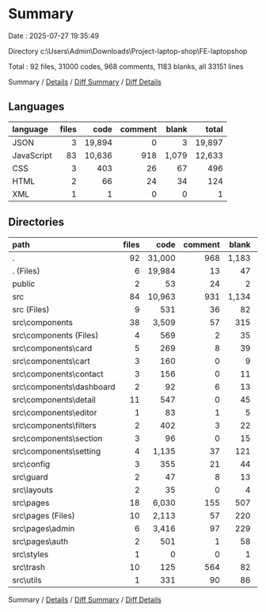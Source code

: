 # Summary

Date : 2025-07-27 19:35:49

Directory c:\\Users\\Admin\\Downloads\\Project-laptop-shop\\FE-laptopshop

Total : 92 files,  31000 codes, 968 comments, 1183 blanks, all 33151 lines

Summary / [Details](details.md) / [Diff Summary](diff.md) / [Diff Details](diff-details.md)

## Languages
| language | files | code | comment | blank | total |
| :--- | ---: | ---: | ---: | ---: | ---: |
| JSON | 3 | 19,894 | 0 | 3 | 19,897 |
| JavaScript | 83 | 10,636 | 918 | 1,079 | 12,633 |
| CSS | 3 | 403 | 26 | 67 | 496 |
| HTML | 2 | 66 | 24 | 34 | 124 |
| XML | 1 | 1 | 0 | 0 | 1 |

## Directories
| path | files | code | comment | blank | total |
| :--- | ---: | ---: | ---: | ---: | ---: |
| . | 92 | 31,000 | 968 | 1,183 | 33,151 |
| . (Files) | 6 | 19,984 | 13 | 47 | 20,044 |
| public | 2 | 53 | 24 | 2 | 79 |
| src | 84 | 10,963 | 931 | 1,134 | 13,028 |
| src (Files) | 9 | 531 | 36 | 82 | 649 |
| src\\components | 38 | 3,509 | 57 | 315 | 3,881 |
| src\\components (Files) | 4 | 569 | 2 | 35 | 606 |
| src\\components\\card | 5 | 269 | 8 | 39 | 316 |
| src\\components\\cart | 3 | 160 | 0 | 9 | 169 |
| src\\components\\contact | 3 | 156 | 0 | 11 | 167 |
| src\\components\\dashboard | 2 | 92 | 6 | 13 | 111 |
| src\\components\\detail | 11 | 547 | 0 | 45 | 592 |
| src\\components\\editor | 1 | 83 | 1 | 5 | 89 |
| src\\components\\filters | 2 | 402 | 3 | 22 | 427 |
| src\\components\\section | 3 | 96 | 0 | 15 | 111 |
| src\\components\\setting | 4 | 1,135 | 37 | 121 | 1,293 |
| src\\config | 3 | 355 | 21 | 44 | 420 |
| src\\guard | 2 | 47 | 8 | 13 | 68 |
| src\\layouts | 2 | 35 | 0 | 4 | 39 |
| src\\pages | 18 | 6,030 | 155 | 507 | 6,692 |
| src\\pages (Files) | 10 | 2,113 | 57 | 220 | 2,390 |
| src\\pages\\admin | 6 | 3,416 | 97 | 229 | 3,742 |
| src\\pages\\auth | 2 | 501 | 1 | 58 | 560 |
| src\\styles | 1 | 0 | 0 | 1 | 1 |
| src\\trash | 10 | 125 | 564 | 82 | 771 |
| src\\utils | 1 | 331 | 90 | 86 | 507 |

Summary / [Details](details.md) / [Diff Summary](diff.md) / [Diff Details](diff-details.md)